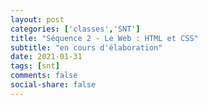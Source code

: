 ```yaml
---
layout: post 
categories: ['classes','SNT']
title: "Séquence 2 - Le Web : HTML et CSS"
subtitle: "en cours d'élaboration"
date: 2021-01-31
tags: [snt] 
comments: false
social-share: false
---
```

 
 
